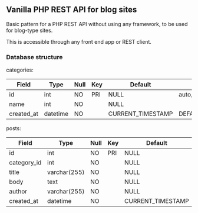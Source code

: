 ## Vanilla PHP REST API for blog sites

Basic pattern for a PHP REST API without using any framework, to be used for blog-type sites.

This is accessible through any front end app or REST client.

### Database structure

categories:

| Field      | Type     | Null | Key | Default           | Extra             |
|------------|----------|------|-----|-------------------|-------------------|
| id         | int      | NO   | PRI | NULL              | auto_increment    |
| name       | int      | NO   |     | NULL              |                   |
| created_at | datetime | NO   |     | CURRENT_TIMESTAMP | DEFAULT_GENERATED |

posts:

| Field       | Type         | Null | Key | Default           | Extra             |
|-------------|--------------|------|-----|-------------------|-------------------|
| id          | int          | NO   | PRI | NULL              | auto_increment    |
| category_id | int          | NO   |     | NULL              |                   |
| title       | varchar(255) | NO   |     | NULL              |                   |
| body        | text         | NO   |     | NULL              |                   |
| author      | varchar(255) | NO   |     | NULL              |                   |
| created_at  | datetime     | NO   |     | CURRENT_TIMESTAMP | DEFAULT_GENERATED |


